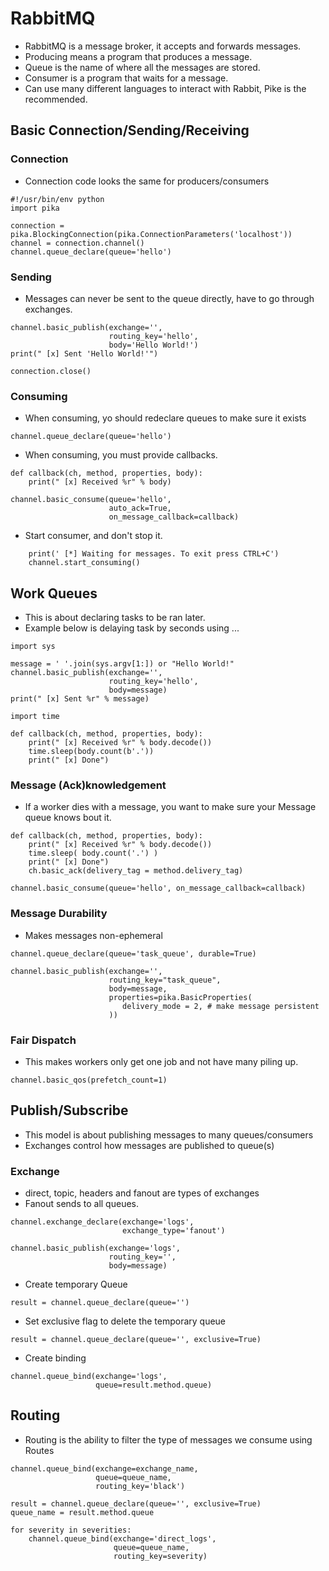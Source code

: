 # RabbitMQ

- RabbitMQ is a message broker, it accepts and forwards messages.
- Producing means a program that produces a message.
- Queue is the name of where all the messages are stored.
- Consumer is a program that waits for a message.
- Can use many different languages to interact with Rabbit, Pike is the recommended.

## Basic Connection/Sending/Receiving
### Connection
- Connection code looks the same for producers/consumers
```
#!/usr/bin/env python
import pika

connection = pika.BlockingConnection(pika.ConnectionParameters('localhost'))
channel = connection.channel()
channel.queue_declare(queue='hello')
```
### Sending
- Messages can never be sent to the queue directly, have to go through exchanges.
```
channel.basic_publish(exchange='',
                      routing_key='hello',
                      body='Hello World!')
print(" [x] Sent 'Hello World!'")

connection.close()
```
### Consuming
- When consuming, yo should redeclare queues to make sure it exists
```
channel.queue_declare(queue='hello')
```
- When consuming, you must provide callbacks.
```
def callback(ch, method, properties, body):
    print(" [x] Received %r" % body)

channel.basic_consume(queue='hello',
                      auto_ack=True,
                      on_message_callback=callback)
```
- Start consumer, and don't stop it.
```
    print(' [*] Waiting for messages. To exit press CTRL+C')
    channel.start_consuming()
```

## Work Queues
- This is about declaring tasks to be ran later.
- Example below is delaying task by seconds using ...
```
import sys

message = ' '.join(sys.argv[1:]) or "Hello World!"
channel.basic_publish(exchange='',
                      routing_key='hello',
                      body=message)
print(" [x] Sent %r" % message)
```
```
import time

def callback(ch, method, properties, body):
    print(" [x] Received %r" % body.decode())
    time.sleep(body.count(b'.'))
    print(" [x] Done")
```

### Message (Ack)knowledgement
- If a worker dies with a message, you want to make sure your Message queue knows bout it.
```
def callback(ch, method, properties, body):
    print(" [x] Received %r" % body.decode())
    time.sleep( body.count('.') )
    print(" [x] Done")
    ch.basic_ack(delivery_tag = method.delivery_tag)

channel.basic_consume(queue='hello', on_message_callback=callback)
```
### Message Durability
- Makes messages non-ephemeral
```
channel.queue_declare(queue='task_queue', durable=True)
```
```
channel.basic_publish(exchange='',
                      routing_key="task_queue",
                      body=message,
                      properties=pika.BasicProperties(
                         delivery_mode = 2, # make message persistent
                      ))
```

### Fair Dispatch
- This makes workers only get one job and not have many piling up.
```
channel.basic_qos(prefetch_count=1)
```
## Publish/Subscribe
- This model is about publishing messages to many queues/consumers
- Exchanges control how messages are published to queue(s)

### Exchange
- direct, topic, headers and fanout are types of exchanges
- Fanout sends to all queues.
```
channel.exchange_declare(exchange='logs',
                         exchange_type='fanout')

channel.basic_publish(exchange='logs',
                      routing_key='',
                      body=message)
```

- Create temporary Queue

```
result = channel.queue_declare(queue='')
```

- Set exclusive flag to delete the temporary queue

```
result = channel.queue_declare(queue='', exclusive=True)
```

- Create binding

```
channel.queue_bind(exchange='logs',
                   queue=result.method.queue)
```

## Routing
- Routing is the ability to filter the type of messages we consume using Routes
```
channel.queue_bind(exchange=exchange_name,
                   queue=queue_name,
                   routing_key='black')
```
```
result = channel.queue_declare(queue='', exclusive=True)
queue_name = result.method.queue

for severity in severities:
    channel.queue_bind(exchange='direct_logs',
                       queue=queue_name,
                       routing_key=severity)
```